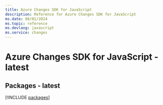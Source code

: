 ```yaml
---
title: Azure Changes SDK for JavaScript
description: Reference for Azure Changes SDK for JavaScript
ms.date: 08/01/2024
ms.topic: reference
ms.devlang: javascript
ms.service: changes
---
```

# Azure Changes SDK for JavaScript - latest
## Packages - latest
[!INCLUDE [packages](changes-index.md)]